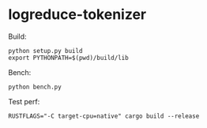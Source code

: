# logreduce-tokenizer

Build:

```
python setup.py build
export PYTHONPATH=$(pwd)/build/lib
```

Bench:

```
python bench.py
```

Test perf:

```
RUSTFLAGS="-C target-cpu=native" cargo build --release
```

